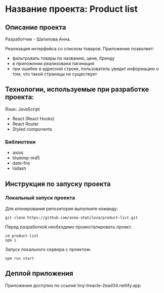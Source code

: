 # Название проекта: Product list

## Описание проекта

Разработчик - Шатилова Анна.

Реализация интерфейса со списком товаров.
Приложение позволяет:

- фильтровать товары по названию, цене, бренду
- в приложении реализована пагинация
- при ошибке в адресной строке, пользователь увидит информацию о том, что такой страницы не существует

## Технологии, используемые при разработке проекта:

Язык: JavaScript

- React (React Hooks)
- React Router
- Styled components

### Библиотеки

- axios
- blueimp-md5
- date-fns
- lodash

## Инструкция по запуску проекта

### Локальный запуск проекта

Для клонирования репозитория выполните команду:

```
git clone https://github.com/anna-shatilova/product-list.git
```

Перед разработкой необходимо проинсталировать проект.

```
cd product-list
npm i
```

Запуск локального сервера с проектом.

```
npm run start
```

## Деплой приложения

Приложение доступно по ссылке
tiny-treacle-2ead34.netlify.app
